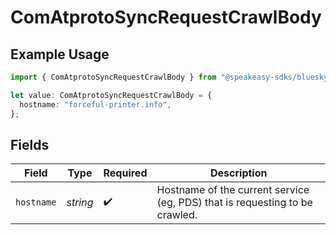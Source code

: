# ComAtprotoSyncRequestCrawlBody

## Example Usage

```typescript
import { ComAtprotoSyncRequestCrawlBody } from "@speakeasy-sdks/bluesky/models/operations";

let value: ComAtprotoSyncRequestCrawlBody = {
  hostname: "forceful-printer.info",
};
```

## Fields

| Field                                                                       | Type                                                                        | Required                                                                    | Description                                                                 |
| --------------------------------------------------------------------------- | --------------------------------------------------------------------------- | --------------------------------------------------------------------------- | --------------------------------------------------------------------------- |
| `hostname`                                                                  | *string*                                                                    | :heavy_check_mark:                                                          | Hostname of the current service (eg, PDS) that is requesting to be crawled. |